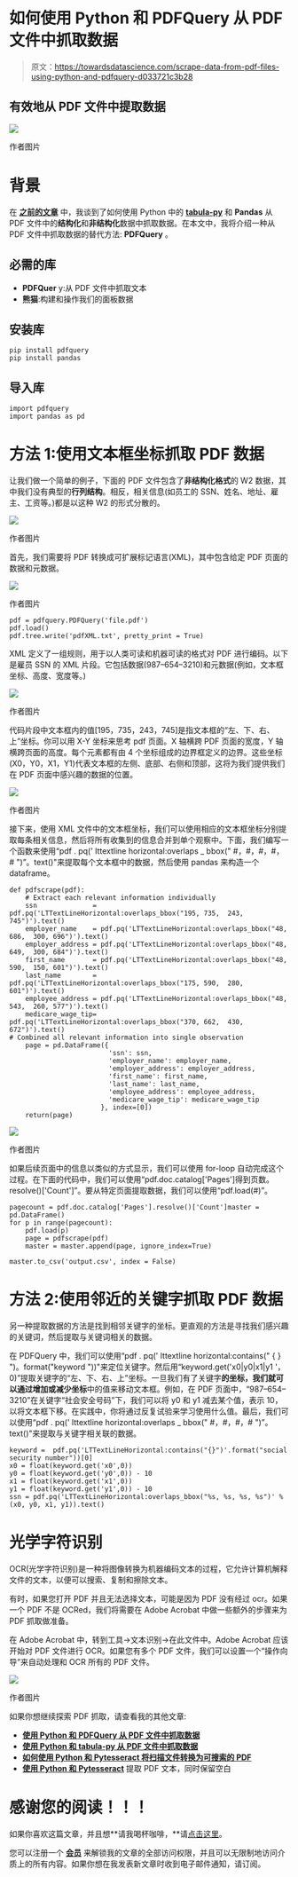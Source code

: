 # 如何使用 Python 和 PDFQuery 从 PDF 文件中抓取数据

> 原文：<https://towardsdatascience.com/scrape-data-from-pdf-files-using-python-and-pdfquery-d033721c3b28>

## 有效地从 PDF 文件中提取数据

![](img/09869e1027e05b01f2382bcbed7a7d78.png)

作者图片

# 背景

在 [**之前的文章**](/scrape-data-from-pdf-files-using-python-fe2dc96b1e68) 中，我谈到了如何使用 Python 中的 [**tabula-py**](/scrape-data-from-pdf-files-using-python-fe2dc96b1e68) 和 **Pandas** 从 PDF 文件中的**结构化**和**非结构化**数据中抓取数据。在本文中，我将介绍一种从 PDF 文件中抓取数据的替代方法: **PDFQuery** 。

## 必需的库

*   **PDFQuer** y:从 PDF 文件中抓取文本
*   **熊猫**:构建和操作我们的面板数据

## 安装库

```
pip install pdfquery
pip install pandas
```

## 导入库

```
import pdfquery
import pandas as pd
```

# 方法 1:使用文本框坐标抓取 PDF 数据

让我们做一个简单的例子，下面的 PDF 文件包含了**非结构化格式**的 W2 数据，其中我们没有典型的**行列结构**。相反，相关信息(如员工的 SSN、姓名、地址、雇主、工资等。)都是以这种 W2 的形式分散的。

![](img/5f4e745b8df43b4c9f9e0ae48389b813.png)

作者图片

首先，我们需要将 PDF 转换成可扩展标记语言(XML)，其中包含给定 PDF 页面的数据和元数据。

![](img/9838bfe418a1fc6d2d6c19016edd4348.png)

作者图片

```
pdf = pdfquery.PDFQuery('file.pdf')
pdf.load()
pdf.tree.write('pdfXML.txt', pretty_print = True)
```

XML 定义了一组规则，用于以人类可读和机器可读的格式对 PDF 进行编码。以下是雇员 SSN 的 XML 片段。它包括数据(987–654–3210)和元数据(例如，文本框坐标、高度、宽度等。)

![](img/ebecd6134186c73401ecef9d3ba71fc6.png)

作者图片

代码片段中文本框内的值[195，735，243，745]是指文本框的“左、下、右、上”坐标。你可以用 X-Y 坐标来思考 pdf 页面。X 轴横跨 PDF 页面的宽度，Y 轴横跨页面的高度。每个元素都有由 4 个坐标组成的边界框定义的边界。这些坐标(X0，Y0，X1，Y1)代表文本框的左侧、底部、右侧和顶部，这将为我们提供我们在 PDF 页面中感兴趣的数据的位置。

![](img/dab6457811c0ab83e1c587b4d2867849.png)

作者图片

接下来，使用 XML 文件中的文本框坐标，我们可以使用相应的文本框坐标分别提取每条相关信息，然后将所有收集到的信息合并到单个观察中。下面，我们编写一个函数来使用“pdf . pq(' lttextline horizontal:overlaps _ bbox(" #，#，#，#，# ")”。text()"来提取每个文本框中的数据，然后使用 pandas 来构造一个 dataframe。

```
def pdfscrape(pdf):
    # Extract each relevant information individually
    ssn              = pdf.pq('LTTextLineHorizontal:overlaps_bbox("195, 735,  243, 745")').text()
    employer_name    = pdf.pq('LTTextLineHorizontal:overlaps_bbox("48,  686,  300, 696")').text()
    employer_address = pdf.pq('LTTextLineHorizontal:overlaps_bbox("48,  649,  300, 684")').text()
    first_name       = pdf.pq('LTTextLineHorizontal:overlaps_bbox("48,  590,  150, 601")').text()
    last_name        = pdf.pq('LTTextLineHorizontal:overlaps_bbox("175, 590,  280, 601")').text()
    employee_address = pdf.pq('LTTextLineHorizontal:overlaps_bbox("48,  543,  260, 577")').text()
    medicare_wage_tip= pdf.pq('LTTextLineHorizontal:overlaps_bbox("370, 662,  430, 672")').text()
# Combined all relevant information into single observation
    page = pd.DataFrame({
                         'ssn': ssn,
                         'employer_name': employer_name,
                         'employer_address': employer_address,
                         'first_name': first_name,
                         'last_name': last_name,
                         'employee_address': employee_address,
                         'medicare_wage_tip': medicare_wage_tip
                       }, index=[0])
    return(page)
```

![](img/2cabd095318b650c6fe2e37debcec310.png)

作者图片

如果后续页面中的信息以类似的方式显示，我们可以使用 for-loop 自动完成这个过程。在下面的代码中，我们可以使用“pdf.doc.catalog['Pages']得到页数。resolve()['Count']”。要从特定页面提取数据，我们可以使用“pdf.load(#)”。

```
pagecount = pdf.doc.catalog['Pages'].resolve()['Count']master = pd.DataFrame()
for p in range(pagecount):
    pdf.load(p)
    page = pdfscrape(pdf) 
    master = master.append(page, ignore_index=True)

master.to_csv('output.csv', index = False)
```

# 方法 2:使用邻近的关键字抓取 PDF 数据

另一种提取数据的方法是找到相邻关键字的坐标。更直观的方法是寻找我们感兴趣的关键词，然后提取与关键词相关的数据。

在 PDFQuery 中，我们可以使用“pdf . pq(' lttextline horizontal:contains(" { } ")。format("keyword "))"来定位关键字。然后用“keyword.get('x0|y0|x1|y1 '，0)”提取关键字的“左、下、右、上”坐标。一旦我们有了关键字**的坐标，我们就可以通过增加或减少坐标**中的值来移动文本框。例如，在 PDF 页面中，“987–654–3210”在关键字“社会安全号码”下，我们可以将 y0 和 y1 减去某个值，表示 10，以将文本框下移。在实践中，你将通过反复试验来学习使用什么值。最后，我们可以使用“pdf . pq(' lttextline horizontal:overlaps _ bbox(" #，#，#，# ")”。text()"来提取与关键字相关联的数据。

```
keyword =  pdf.pq('LTTextLineHorizontal:contains("{}")'.format("social security number"))[0] 
x0 = float(keyword.get('x0',0)) 
y0 = float(keyword.get('y0',0)) - 10
x1 = float(keyword.get('x1',0)) 
y1 = float(keyword.get('y1',0)) - 10
ssn = pdf.pq('LTTextLineHorizontal:overlaps_bbox("%s, %s, %s, %s")' % (x0, y0, x1, y1)).text()
```

# 光学字符识别

OCR(光学字符识别)是一种将图像转换为机器编码文本的过程，它允许计算机解释文件的文本，以便可以搜索、复制和擦除文本。

有时，如果您打开 PDF 并且无法选择文本，可能是因为 PDF 没有经过 ocr。如果一个 PDF 不是 OCRed，我们将需要在 Adobe Acrobat 中做一些额外的步骤来为 PDF 抓取做准备。

在 Adobe Acrobat 中，转到工具->文本识别->在此文件中。Adobe Acrobat 应该开始对 PDF 文件进行 OCR。如果您有多个 PDF 文件，我们可以设置一个“操作向导”来自动处理和 OCR 所有的 PDF 文件。

![](img/f1fc5adac034528343819d4b70e4dce7.png)

作者图片

如果你想继续探索 PDF 抓取，请查看我的其他文章:

*   [**使用 Python 和 PDFQuery 从 PDF 文件中抓取数据**](/scrape-data-from-pdf-files-using-python-and-pdfquery-d033721c3b28)
*   [**使用 Python 和 tabula-py 从 PDF 文件中抓取数据**](/scrape-data-from-pdf-files-using-python-fe2dc96b1e68)
*   [**如何使用 Python 和 Pytesseract 将扫描文件转换为可搜索的 PDF**](https://python.plainenglish.io/convert-scanned-files-to-searchable-pdf-using-python-and-pytesseract-3ee31ee6f01f)
*   [**使用 Python 和 Pytesseract**](/pdf-text-extraction-while-preserving-whitespaces-using-python-and-pytesseract-ec142743e805) 提取 PDF 文本，同时保留空白

# 感谢您的阅读！！！

如果你喜欢这篇文章，并且想**请我喝杯咖啡，**请[点击这里](https://ko-fi.com/aaronzhu)。

您可以注册一个 [**会员**](https://aaron-zhu.medium.com/membership) 来解锁我的文章的全部访问权限，并且可以无限制地访问介质上的所有内容。如果你想在我发表新文章时收到电子邮件通知，请订阅。